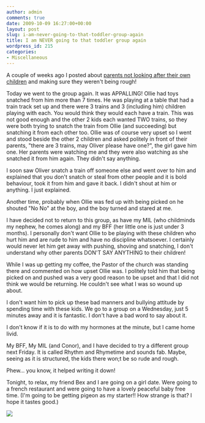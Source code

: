 ```yaml
---
author: admin
comments: true
date: 2009-10-09 16:27:00+00:00
layout: post
slug: i-am-never-going-to-that-toddler-group-again
title: I am NEVER going to that toddler group again
wordpress_id: 215
categories:
- Miscellaneous
---
```


A couple of weeks ago I posted about [parents not looking after their own children](http://toddlerawesome.blogspot.com/2009/09/do-you-know-what-ticks-me-off.html) and making sure they weren't being rough!  
  
Today we went to the group again.  It was APPALLING!  Ollie had toys snatched from him more than 7 times.  He was playing at a table that had a train track set up and there were 3 trains and 3 (including him) children playing with each.  You would think they would each have a train.  This was not good enough and the other 2 kids each wanted TWO trains, so they were both trying to snatch the train from Ollie (and succeeding) but snatching it from each other too.  Ollie was of course very upset so I went and stood beside the other 2 children and asked politely in front of their parents, "there are 3 trains, may Oliver please have one?", the girl gave him one.  Her parents were watching me and they were also watching as she snatched it from him again.  They didn't say anything.  
  
I soon saw Oliver snatch a train off someone else and went over to him and explained that you don't snatch or steal from other people and it is bold behaviour, took it from him and gave it back.  I didn't shout at him or anything.  I just explained.  
  
Another time, probably when Ollie was fed up with being picked on he shouted "No No" at the boy, and the boy turned and stared at me.  
  
I have decided not to return to this group, as have my MIL (who childminds my nephew, he comes along) and my BFF (her little one is just under 3 months).  I personally don't want Ollie to be playing with these children who hurt him and are rude to him and have no discipline whatsoever.  I certainly would never let him get away with pushing, shoving and snatching, I don't understand why other parents DON'T SAY ANYTHING to their children!  
  
While I was up getting my coffee, the Pastor of the church was standing there and commented on how upset Ollie was.  I politely told him that being picked on and pushed was a very good reason to be upset and that I did not think we would be returning.  He couldn't see what I was so wound up about.  
  
I don't want him to pick up these bad manners and bullying attitude by spending time with these kids.  We go to a group on a Wednesday, just 5 minutes away and it is fantastic.  I don't have a bad word to say about it.  
  
I don't know if it is to do with my hormones at the minute, but I came home livid.  
  
My BFF, My MIL (and Conor), and I have decided to try a different group next Friday.  It is called Rhythm and Rhymetime and sounds fab.  Maybe, seeing as it is structured, the kids there won;t be so rude and rough.  
  
Phew... you know, it helped writing it down!  
  
Tonight, to relax, my friend Bex and I are going on a girl date.  Were going to a french restaurant and were going to have a lovely peaceful baby free time.  (I'm going to be getting pigeon as my starter!!  How strange is that?  I hope it tastes good.)

![](https://blogger.googleusercontent.com/tracker/251139911615938991-1038160113799120158?l=www.outmumbered.com)
